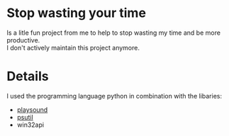 # Stop wasting your time
Is a litle fun project from me to help to stop wasting my time and be more productive. <br>
I don't actively maintain this project anymore. <br>

# Details
I used the programming language python in combination with the libaries:
- [playsound](https://pypi.org/project/playsound/) 
- [psutil](https://pypi.org/project/psutil/)
- win32api
